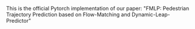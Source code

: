 This is the official Pytorch implementation of our paper: "FMLP: Pedestrian Trajectory Prediction based on Flow-Matching and Dynamic-Leap-Predictor"
